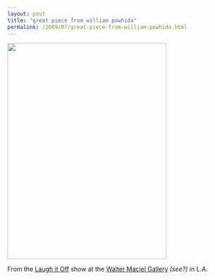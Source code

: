 ```yaml
---
layout: post
title: "great piece from william powhida"
permalink: /2009/07/great-piece-from-william-powhida.html
---
```


<p><img width="361" height="490" src="http://www.waltermacielgallery.com/laughitoff/lg/wpowhidaLaughItOff-lg.gif"></p>

<p>From the <a href="http://www.waltermacielgallery.com/laughitoff.html">Laugh it Off</a> show at the <a href="http://www.waltermacielgallery.com/">Walter Maciel Gallery</a> <i>(see?)</i> in L.A.</p>


